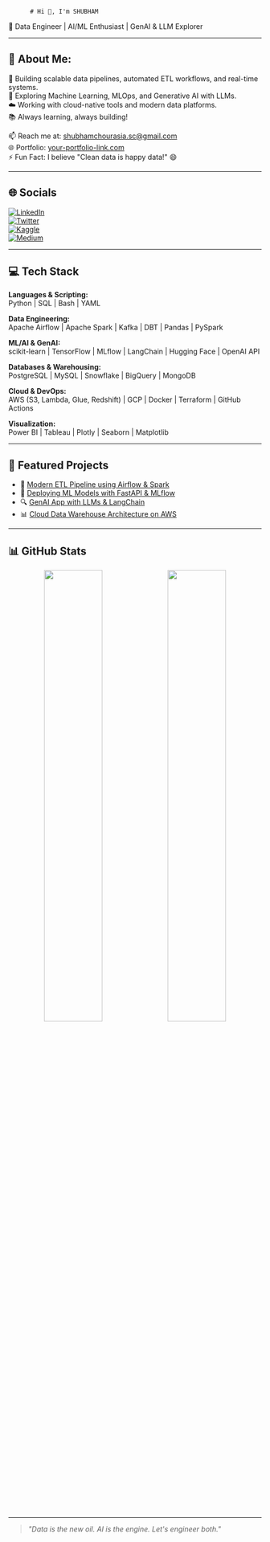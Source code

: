           # Hi 👋, I'm SHUBHAM  
🚀 Data Engineer | AI/ML Enthusiast | GenAI & LLM Explorer

---

## 💫 About Me:
🔧 Building scalable data pipelines, automated ETL workflows, and real-time systems.  
🤖 Exploring Machine Learning, MLOps, and Generative AI with LLMs.  
☁️ Working with cloud-native tools and modern data platforms.  
📚 Always learning, always building!  

📫 Reach me at: shubhamchourasia.sc@gmail.com  
🌐 Portfolio: [your-portfolio-link.com](https://your-portfolio-link.com)  
⚡ Fun Fact: I believe "Clean data is happy data!" 😄  

---

## 🌐 Socials  
[![LinkedIn](https://img.shields.io/badge/LinkedIn-blue?style=flat&logo=linkedin)](https://linkedin.com/in/yourprofile)  
[![Twitter](https://img.shields.io/badge/Twitter-1DA1F2?style=flat&logo=twitter&logoColor=white)](https://twitter.com/yourhandle)  
[![Kaggle](https://img.shields.io/badge/Kaggle-20BEFF?style=flat&logo=kaggle&logoColor=white)](https://kaggle.com/yourprofile)  
[![Medium](https://img.shields.io/badge/Medium-black?style=flat&logo=medium&logoColor=white)](https://medium.com/@yourprofile)

---

## 💻 Tech Stack

**Languages & Scripting:**  
Python | SQL | Bash | YAML  

**Data Engineering:**  
Apache Airflow | Apache Spark | Kafka | DBT | Pandas | PySpark  

**ML/AI & GenAI:**  
scikit-learn | TensorFlow | MLflow | LangChain | Hugging Face | OpenAI API  

**Databases & Warehousing:**  
PostgreSQL | MySQL | Snowflake | BigQuery | MongoDB  

**Cloud & DevOps:**  
AWS (S3, Lambda, Glue, Redshift) | GCP | Docker | Terraform | GitHub Actions  

**Visualization:**  
Power BI | Tableau | Plotly | Seaborn | Matplotlib  

---

## 🔗 Featured Projects  
- 🔄 [Modern ETL Pipeline using Airflow & Spark](https://github.com/yourusername/airflow-etl-pipeline)  
- 🤖 [Deploying ML Models with FastAPI & MLflow](https://github.com/yourusername/mlflow-deployments)  
- 🔍 [GenAI App with LLMs & LangChain](https://github.com/yourusername/genai-llm-app)  
- 📊 [Cloud Data Warehouse Architecture on AWS](https://github.com/yourusername/aws-data-pipeline)  

---

## 📊 GitHub Stats  
<p align="center">
  <img src="https://github-readme-stats.vercel.app/api?username=yourusername&show_icons=true&theme=gruvbox" width="48%" />
  <img src="https://github-readme-streak-stats.herokuapp.com/?user=yourusername&theme=gruvbox" width="48%" />
</p>

---

> *"Data is the new oil. AI is the engine. Let's engineer both."*

